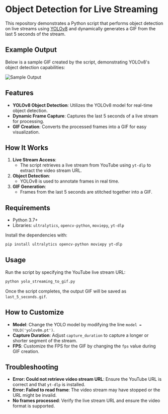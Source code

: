 # Object Detection for Live Streaming

This repository demonstrates a Python script that performs object detection on live streams using [YOLOv8](https://github.com/ultralytics/ultralytics) and dynamically generates a GIF from the last 5 seconds of the stream.

## Example Output

Below is a sample GIF created by the script, demonstrating YOLOv8's object detection capabilities:

![Sample Output](last_5_seconds.gif)


## Features

- **YOLOv8 Object Detection**: Utilizes the YOLOv8 model for real-time object detection.
- **Dynamic Frame Capture**: Captures the last 5 seconds of a live stream for processing.
- **GIF Creation**: Converts the processed frames into a GIF for easy visualization.

## How It Works

1. **Live Stream Access**:
   - The script retrieves a live stream from YouTube using `yt-dlp` to extract the video stream URL.
2. **Object Detection**:
   - YOLOv8 is used to annotate frames in real time.
3. **GIF Generation**:
   - Frames from the last 5 seconds are stitched together into a GIF.

## Requirements

- Python 3.7+
- Libraries: `ultralytics`, `opencv-python`, `moviepy`, `yt-dlp`

Install the dependencies with:
```bash
pip install ultralytics opencv-python moviepy yt-dlp
```

## Usage

Run the script by specifying the YouTube live stream URL:
```bash
python yolo_streaming_to_gif.py
```

Once the script completes, the output GIF will be saved as `last_5_seconds.gif`.

## How to Customize

- **Model**: Change the YOLO model by modifying the line `model = YOLO('yolov8m.pt')`.
- **Capture Duration**: Adjust `capture_duration` to capture a longer or shorter segment of the stream.
- **FPS**: Customize the FPS for the GIF by changing the `fps` value during GIF creation.

## Troubleshooting

- **Error: Could not retrieve video stream URL**:
   Ensure the YouTube URL is correct and that `yt-dlp` is installed.
- **Error: Failed to read frame**:
   The video stream may have stopped or the URL might be invalid.
- **No frames processed**:
   Verify the live stream URL and ensure the video format is supported.
